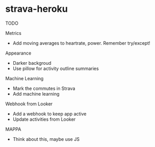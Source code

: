 # strava-heroku

TODO

Metrics
- Add moving averages to heartrate, power. Remember try/except!

Appearance
- Darker backgroud
- Use pillow for activity outline summaries

Machine Learning
- Mark the commutes in Strava
- Add machine learning

Webhook from Looker
- Add a webhook to keep app active
- Update activities from Looker

MAPPA
- Think about this, maybe use JS